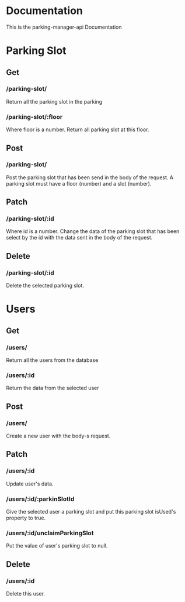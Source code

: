 # Documentation

This is the parking-manager-api Documentation
# Parking Slot
## Get
### /parking-slot/
Return all the parking slot in the parking
### /parking-slot/:floor
Where floor is a number. Return all parking slot at this floor.

## Post
### /parking-slot/
Post the parking slot that has been send in the body of the request. A parking slot must have a floor (number) and a slot (number).

## Patch
### /parking-slot/:id
Where id is a number. Change the data of the parking slot that has been select by the id with the data sent in the body of the request.

## Delete
### /parking-slot/:id
Delete the selected parking slot.

# Users
## Get
### /users/
Return all the users from the database

### /users/:id
Return the data from the selected user

## Post
### /users/
Create a new user with the body-s request.

## Patch
### /users/:id
Update user's data.
### /users/:id/:parkinSlotId
Give the selected user a parking slot and put this parking slot isUsed's property to true.
### /users/:id/unclaimParkingSlot
Put the value of user's parking slot to null.

## Delete
### /users/:id
Delete this user.

